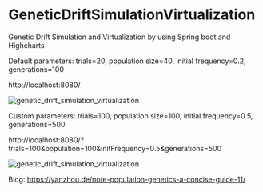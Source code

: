 # GeneticDriftSimulationVirtualization
Genetic Drift Simulation and Virtualization by using Spring boot and Highcharts

Default parameters: trials=20, population size=40, initial frequency=0.2, generations=100

http://localhost:8080/

![genetic_drift_simulation_virtualization](https://yanzhou.de/wp-content/uploads/2022/08/genetic_simulation_virtualization_1-1024x251.png)

Custom parameters: trials=100, population size=100, initial frequency=0.5, generations=500

http://localhost:8080/?trials=100&population=100&initFrequency=0.5&generations=500

![genetic_drift_simulation_virtualization](https://yanzhou.de/wp-content/uploads/2022/08/genetic_drift_simulation_virtualization2-1024x261.png)

Blog: https://yanzhou.de/note-population-genetics-a-concise-guide-11/
